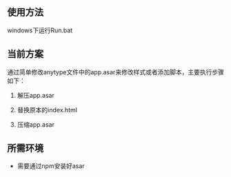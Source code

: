 ## 使用方法

windows下运行Run.bat

## 当前方案

通过简单修改anytype文件中的app.asar来修改样式或者添加脚本，主要执行步骤如下：

1. 解压app.asar

2. 替换原本的index.html

3. 压缩app.asar

## 所需环境

- 需要通过npm安装好asar